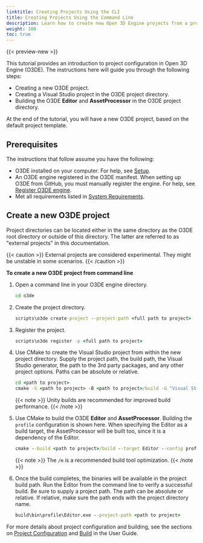 ```yaml
---
linktitle: Creating Projects Using the CLI
title: Creating Projects Using the Command Line
description: Learn how to create new Open 3D Engine projects from a project template using the CLI.
weight: 100
toc: true
---
```


{{< preview-new >}}

This tutorial provides an introduction to project configuration in Open 3D Engine (O3DE). The instructions here will guide you through the following steps:

* Creating a new O3DE project.
* Creating a Visual Studio project in the O3DE project directory.
* Building the O3DE **Editor** and **AssetProcessor** in the O3DE project directory.

At the end of the tutorial, you will have a new O3DE project, based on the default project template.

## Prerequisites

The instructions that follow assume you have the following:

* O3DE installed on your computer. For help, see [Setup](/docs/welcome-guide/setup).
* An O3DE engine registered in the O3DE manifest. When setting up O3DE from GitHub, you must manually register the engine. For help, see [Register O3DE engine](/docs/welcome-guide/setup/setup-from-github/#register-o3de-engine).
* Met all requirements listed in [System Requirements](/docs/welcome-guide/setup/requirements.md).

## Create a new O3DE project

Project directories can be located either in the same directory as the O3DE root directory or outside of this directory. The latter are referred to as "external projects" in this documentation.

{{< caution >}}
External projects are considered experimental. They might be unstable in some scenarios.
{{< /caution >}}

**To create a new O3DE project from command line**

1. Open a command line in your O3DE engine directory.

    ```cmd
    cd o3de
    ```

1. Create the project directory.

    ```cmd
    scripts\o3de create-project --project-path <full path to project>
    ```

1. Register the project.

    ```cmd
    scripts\o3de register -p <full path to project>
    ```

1. Use CMake to create the Visual Studio project from within the new project directory. Supply the project path, the build path, the Visual Studio generator, the path to the 3rd party packages, and any other project options. Paths can be absolute or relative.

    ```cmd
    cd <path to project>
    cmake -S <path to project> -B <path to project>/build -G "Visual Studio 16 2019" -DLY_3RDPARTY_PATH=<path to 3rd party packages> -DLY_UNITY_BUILD=ON
    ```

    {{< note >}}
Unity builds are recommended for improved build performance.
    {{< /note >}}

1. Use CMake to build the O3DE **Editor** and **AssetProcessor**. Building the `profile` configuration is shown here. When specifying the Editor as a build target, the AssetProcessor will be built too, since it is a dependency of the Editor.

    ```cmd
    cmake --build <path to project>/build --target Editor --config profile -- /m
    ```

    {{< note >}}
The `/m` is a recommended build tool optimization.
    {{< /note >}}

1. Once the build completes, the binaries will be available in the project build path. Run the Editor from the command line to verify a successful build. Be sure to supply a project path. The path can be absolute or relative. If relative, make sure the path ends with the project directory name.

    ```cmd
    build\bin\profile\Editor.exe --project-path <path to project>
    ```

For more details about project configuration and building, see the sections on [Project Configuration](/docs/user-guide/project-config) and [Build](/docs/user-guide/build) in the User Guide.
